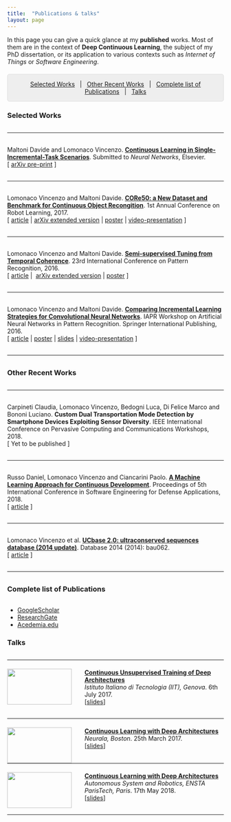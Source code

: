 ```yaml
---
title:  "Publications & talks"
layout: page
---
```

In this page you can give a quick glance at my **published** works. Most of them are in the context of **Deep Continuous Learning**, the subject of my PhD dissertation, or its application to various contexts such as *Internet of Things* or *Software Engineering*.

<p style="background: rgba(0,0,0,0.06) none repeat scroll 0% 0%; border: 1px solid rgb(222, 222, 222); padding: 1em; border-radius: 5px; text-align: center; margin-top:20px">
<a href="#selected">Selected Works</a> &nbsp; | &nbsp; <a href="#recent">Other Recent Works</a> &nbsp; | &nbsp; <a href="#complete">Complete list of Publications</a> &nbsp; | &nbsp; <a href="#talks">Talks</a>
</p>

<h3 id="selected" style="margin-bottom: 30px;">Selected Works</h3>

<hr style="margin-top:30px;margin-bottom:30px;width:100%">

Maltoni Davide and Lomonaco Vincenzo. **[Continuous Learning in Single-Incremental-Task Scenarios][core50-arxiv]**. Submitted to *Neural Networks*, Elsevier. <br>
\[&nbsp;[arXiv pre-print](https://arxiv.org/abs/1806.08568) \]<br>

<hr style="margin-top:30px;margin-bottom:30px;width:100%">

Lomonaco Vincenzo and Maltoni Davide. **[CORe50: a New Dataset and Benchmark for Continuous Object Recongition][core50-arxiv]**. 1st Annual Conference on Robot Learning, 2017. <br>
\[&nbsp;[article][corl2017] | [arXiv extended version][semi-sup-tech] | [poster][corl2017-poster] | [video-presentation][core50-video] \]<br>

<hr style="margin-top:30px;margin-bottom:30px;width:100%">

Lomonaco Vincenzo and Maltoni Davide. **[Semi-supervised Tuning from Temporal Coherence][semi-sup-tech]**. 23rd International Conference on Pattern Recognition, 2016. <br>
\[&nbsp;[article][semi-sup] | &nbsp;[arXiv extended version][semi-sup-tech] | [poster][inc-strat-poster]&nbsp;\] <br>

<hr style="margin-top:30px;margin-bottom:30px;width:100%">

Lomonaco Vincenzo and Maltoni Davide. **[Comparing Incremental Learning Strategies for Convolutional Neural Networks][inc-strat-paper]**. IAPR Workshop on Artificial Neural Networks in Pattern Recognition. Springer International Publishing, 2016. <br>
\[&nbsp;[article][inc-strat-paper] | [poster][inc-strat-poster] |  [slides][inc-strat-slides] | [video-presentation][inc-strat-video]&nbsp;]<br>

<hr style="margin-top:30px;margin-bottom:30px;width:100%">

<h3 id="recent" style="margin-bottom: 30px;">Other Recent Works</h3>

<hr style="margin-top:30px;margin-bottom:30px;width:100%">

Carpineti Claudia, Lomonaco Vincenzo, Bedogni Luca, Di Felice Marco and Bononi Luciano. **Custom Dual Transportation Mode Detection by Smartphone Devices Exploiting Sensor Diversity**. IEEE International Conference on Pervasive Computing and Communications Workshops, 2018. <br>
\[ Yet to be published \]<br>

<hr style="margin-top:30px;margin-bottom:30px;width:100%">

Russo Daniel, Lomonaco Vincenzo and Ciancarini Paolo. **[A Machine Learning Approach for Continuous Development][raia]**. Proceedings of 5th International Conference in Software Engineering for Defense Applications, 2018. <br>
\[ [article][raia] \] <br>

<hr style="margin-top:30px;margin-bottom:30px;width:100%">

Lomonaco Vincenzo et al. **[UCbase 2.0: ultraconserved sequences database (2014 update)][ucbase]**. Database 2014 (2014): bau062.<br>
\[&nbsp;[article][ucbase]&nbsp;\] <br>

<hr style="margin-top:30px;margin-bottom:30px;width:100%">

<h3 id="complete" style="margin-bottom: 30px;">Complete list of Publications</h3>

* [GoogleScholar][schol]
* [ResearchGate][resgate]
* [Acedemia.edu][academia]

<h3 id="talks" style="margin-bottom: 30px;">Talks</h3>

<hr style="margin-top:30px;margin-bottom:20px;width:100%">

<div>
	<img src ='/{{ site.baseurl }}images/iit_talk.jpg' style="width:150px;height:83px; float:left;margin-right:30px"/>
	<p>
		<strong><a href="https://www.slideshare.net/VincenzoLomonaco/continuous-unsupervised-training-of-deep-architectures">Continuous Unsupervised Training of Deep Architectures</a></strong><br>
		<em>Istituto Italiano di Tecnologia (IIT), Genova</em>.
		6th July 2017.<br> 
		[<a href="https://www.slideshare.net/VincenzoLomonaco/continuous-unsupervised-training-of-deep-architectures">slides</a>]
	</p>
</div>

<hr style="margin-top:30px;margin-bottom:20px;width:100%">

<div>
	<img src ='/{{ site.baseurl }}images/cl_ensta.jpg' style="width:150px;height:83px; float:left;margin-right:30px"/>
	<p>
		<strong><a href="https://www.slideshare.net/VincenzoLomonaco/continuous-learning-with-deep-architectures">Continuous Learning with Deep Architectures</a></strong><br>
		<em>Neurala, Boston</em>.
		25th March 2017.<br> 
		[<a href="https://www.slideshare.net/VincenzoLomonaco/continuous-learning-with-deep-architectures">slides</a>]
	</p>
</div>

<hr style="margin-top:30px;margin-bottom:20px;width:100%">

<div>
	<img src ='/{{ site.baseurl }}images/cl_ensta.jpg' style="width:150px;height:83px; float:left;margin-right:30px"/>
	<p>
		<strong><a href="https://www.slideshare.net/VincenzoLomonaco/continuous-learning-with-deep-architectures">Continuous Learning with Deep Architectures</a></strong><br>
		<em>Autonomous System and Robotics, ENSTA ParisTech, Paris</em>.
		17th May 2018.<br> 
		[<a href="https://www.slideshare.net/VincenzoLomonaco/continuous-learning-with-deep-architectures">slides</a>]
	</p>
</div>

<hr style="margin-top:30px;margin-bottom:20px;width:100%">

[core50-arxiv]: https://arxiv.org/abs/1705.03550
[schol]: http://scholar.google.it/citations?user=rQLINtQAAAAJ&hl=it
[resgate]: https://www.researchgate.net/profile/Vincenzo_Lomonaco
[academia]: https://unibo.academia.edu/VLomonaco
[inc-strat-paper]: http://link.springer.com/chapter/10.1007/978-3-319-46182-3_15
[inc-strat-video]: https://www.youtube.com/watch?v=RQr20CQk83Q
[inc-strat-slides]: http://www.slideshare.net/VincenzoLomonaco/comparing-incremental-learning-strategies-for-convolutional-neural-networks
[inc-strat-poster]: http://www.slideshare.net/VincenzoLomonaco/biss2016-poster
[ucbase]: http://database.oxfordjournals.org/content/2014/bau062.full
[semi-sup]: http://ieeexplore.ieee.org/document/7900013/
[semi-sup-tech]: http://arxiv.org/abs/1511.03163
[md-thesis]: http://amslaurea.unibo.it/9095/
[thesis]: http://www.isgroup.unimore.it/wp-content/uploads/tesi/lomonaco_tesi.pdf
[core50-video]: https://www.youtube.com/watch?v=vAGpDx9U9Qk&t=2s
[corl2017]: http://proceedings.mlr.press/v78/lomonaco17a.html
[corl2017-poster]: https://www.slideshare.net/secret/JLW0JMpuKKgo91
[raia]: https://www.researchgate.net/publication/322231029_A_Machine_Learning_Approach_for_Continuous_Development
